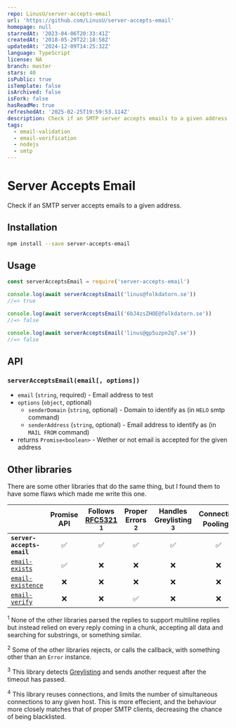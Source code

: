 ```yaml
---
repo: LinusU/server-accepts-email
url: 'https://github.com/LinusU/server-accepts-email'
homepage: null
starredAt: '2023-04-06T20:33:41Z'
createdAt: '2018-05-29T22:18:58Z'
updatedAt: '2024-12-09T14:25:32Z'
language: TypeScript
license: NA
branch: master
stars: 40
isPublic: true
isTemplate: false
isArchived: false
isFork: false
hasReadMe: true
refreshedAt: '2025-02-25T19:59:53.114Z'
description: Check if an SMTP server accepts emails to a given address
tags:
  - email-validation
  - email-verification
  - nodejs
  - smtp
---
```


# Server Accepts Email

Check if an SMTP server accepts emails to a given address.

## Installation

```sh
npm install --save server-accepts-email
```

## Usage

```js
const serverAcceptsEmail = require('server-accepts-email')

console.log(await serverAcceptsEmail('linus@folkdatorn.se'))
//=> true

console.log(await serverAcceptsEmail('6bJ4zsZHOE@folkdatorn.se'))
//=> false

console.log(await serverAcceptsEmail('linus@gp5uzpn2q7.se'))
//=> false
```

## API

### `serverAcceptsEmail(email[, options])`

- `email` (`string`, required) - Email address to test
- `options` (`object`, optional)
  - `senderDomain` (`string`, optional) - Domain to identify as (in `HELO` smtp command)
  - `senderAddress` (`string`, optional) - Email address to identify as (in `MAIL FROM` command)
- returns `Promise<boolean>` - Wether or not email is accepted for the given address

## Other libraries

There are some other libraries that do the same thing, but I found them to have some flaws which made me write this one.

&nbsp; | Promise API | Follows [RFC5321](https://tools.ietf.org/html/rfc5321) <sup>1</sup> | Proper Errors <sup>2</sup> | Handles Greylisting <sup>3</sup> | Connection Pooling <sup>4</sup>
----- | :---: | :---: | :---: | :---: | :---:
**`server-accepts-email`** | ✅ | ✅ | ✅ | ✅ | ✅
[`email-exists`](https://github.com/MarkTiedemann/email-exists) | ✅ | ❌ | ❌ | ❌ | ❌
[`email-existence`](https://github.com/scippio/email-existence) | ❌ | ❌ | ❌ | ❌ | ❌
[`email-verify`](https://github.com/bighappyworld/email-verify) | ❌ | ❌ | ✅ | ❌ | ❌

<sup>1</sup> None of the other libraries parsed the replies to support multiline replies but instead relied on every reply coming in a chunk, accepting all data and searching for substrings, or something similar.

<sup>2</sup> Some of the other libraries rejects, or calls the callback, with something other than an `Error` instance.

<sup>3</sup> This library detects [Greylisting](https://en.wikipedia.org/wiki/Greylisting) and sends another request after the timeout has passed.

<sup>4</sup> This library reuses connections, and limits the number of simultaneous connections to any given host. This is more effecient, and the behaviour more closely matches that of proper SMTP clients, decreasing the chance of being blacklisted.

